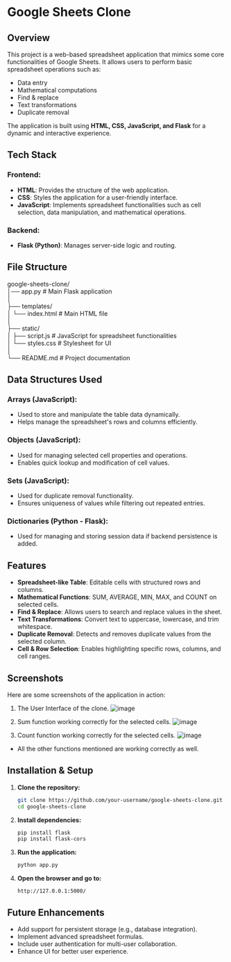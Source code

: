 # Google Sheets Clone

## Overview

This project is a web-based spreadsheet application that mimics some core functionalities of Google Sheets. It allows users to perform basic spreadsheet operations such as:

- Data entry
- Mathematical computations
- Find & replace
- Text transformations
- Duplicate removal

The application is built using **HTML, CSS, JavaScript, and Flask** for a dynamic and interactive experience.

## Tech Stack

### Frontend:
- **HTML**: Provides the structure of the web application.
- **CSS**: Styles the application for a user-friendly interface.
- **JavaScript**: Implements spreadsheet functionalities such as cell selection, data manipulation, and mathematical operations.

### Backend:
- **Flask (Python)**: Manages server-side logic and routing.

## File Structure

google-sheets-clone/  
│── app.py                # Main Flask application  
│  
├── templates/  
│   └── index.html        # Main HTML file  
│  
├── static/  
│   ├── script.js         # JavaScript for spreadsheet functionalities  
│   └── styles.css        # Stylesheet for UI  
│  
└── README.md             # Project documentation  


## Data Structures Used

### Arrays (JavaScript):
- Used to store and manipulate the table data dynamically.
- Helps manage the spreadsheet's rows and columns efficiently.

### Objects (JavaScript):
- Used for managing selected cell properties and operations.
- Enables quick lookup and modification of cell values.

### Sets (JavaScript):
- Used for duplicate removal functionality.
- Ensures uniqueness of values while filtering out repeated entries.

### Dictionaries (Python - Flask):
- Used for managing and storing session data if backend persistence is added.

## Features

- **Spreadsheet-like Table**: Editable cells with structured rows and columns.
- **Mathematical Functions**: SUM, AVERAGE, MIN, MAX, and COUNT on selected cells.
- **Find & Replace**: Allows users to search and replace values in the sheet.
- **Text Transformations**: Convert text to uppercase, lowercase, and trim whitespace.
- **Duplicate Removal**: Detects and removes duplicate values from the selected column.
- **Cell & Row Selection**: Enables highlighting specific rows, columns, and cell ranges.

## Screenshots

Here are some screenshots of the application in action:

1. The User Interface of the clone.
![image](https://github.com/user-attachments/assets/db615fe1-b71f-41bc-8e3f-710aa50987df)

2. Sum function working correctly for the selected cells.
![image](https://github.com/user-attachments/assets/49e462ea-808b-420c-9fb6-085f9469fdb9)

3. Count function working correctly for the selected cells.
![image](https://github.com/user-attachments/assets/59f0ee1f-5b0d-4572-9f97-de7a874fb7cc)

* All the other functions mentioned are working correctly as well.
## Installation & Setup

1. **Clone the repository:**
   ```sh
   git clone https://github.com/your-username/google-sheets-clone.git
   cd google-sheets-clone
   ```

2. **Install dependencies:**
   ```sh
   pip install flask
   pip install flask-cors
   ```

3. **Run the application:**
   ```sh
   python app.py
   ```

4. **Open the browser and go to:**
   ```
   http://127.0.0.1:5000/
   ```

## Future Enhancements

- Add support for persistent storage (e.g., database integration).
- Implement advanced spreadsheet formulas.
- Include user authentication for multi-user collaboration.
- Enhance UI for better user experience.

